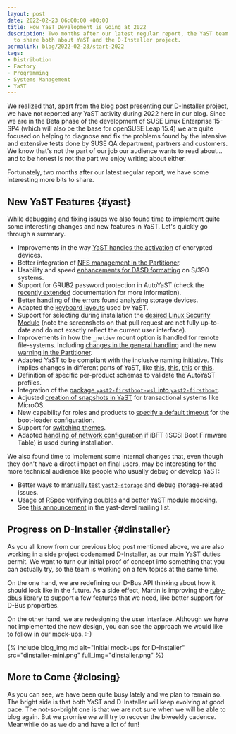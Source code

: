 ```yaml
---
layout: post
date: 2022-02-23 06:00:00 +00:00
title: How YaST Development is Going at 2022
description: Two months after our latest regular report, the YaST team has some interesting bits
  to share both about YaST and the D-Installer project.
permalink: blog/2022-02-23/start-2022
tags:
- Distribution
- Factory
- Programming
- Systems Management
- YaST
---
```


We realized that, apart from the [blog post presenting our D-Installer
project](({{site.baseurl}}/blog/2022-01-18/announcing-the-d-installer-project)), we have not
reported any YaST activity during 2022 here in our blog. Since we are in the Beta phase of the
development of SUSE Linux Enterprise 15-SP4 (which will also be the base for openSUSE Leap 15.4)
we are quite focused on helping to diagnose and fix the problems found by the intensive and
extensive tests done by SUSE QA department, partners and customers. We know that's not the part of
our job our audience wants to read about... and to be honest is not the part we enjoy writing about
either.

Fortunately, two months after our latest regular report, we have some interesting more bits to share.

## New YaST Features {#yast}

While debugging and fixing issues we also found time to implement quite some interesting changes and
new features in YaST. Let's quickly go through a summary.

- Improvements in the way [YaST handles the activation](https://github.com/yast/yast-storage-ng/pull/1271)
  of encrypted devices.
- Better integration of [NFS management in the
  Partitioner](https://github.com/yast/yast-storage-ng/pull/1283).
- Usability and speed [enhancements for DASD formatting](https://github.com/yast/yast-s390/pull/93)
  on S/390 systems.
- Support for GRUB2 password protection in AutoYaST (check the [recently
  extended](https://github.com/SUSE/doc-sle/pull/1057/files) documentation for more information).
- Better [handling of the errors](https://github.com/yast/yast-storage-ng/pull/1265) found analyzing
  storage devices.
- Adapted the [keyboard layouts](https://github.com/yast/yast-country/pull/288) used by YaST.
- Support for selecting during installation the [desired Linux Security
  Module](https://github.com/yast/yast-security/pull/115) (note the screenshots on that pull request
  are not fully up-to-date and do not exactly reflect the current user interface).
- Improvements in how the `_netdev` mount option is handled for remote file-systems. Including
  [changes in the general handling](https://github.com/yast/yast-storage-ng/pull/1254) and the new
  [warning in the Partitioner](https://github.com/yast/yast-storage-ng/pull/1272).
- Adapted YaST to be compliant with the inclusive naming initiative. This implies changes in different
  parts of YaST, like [this](https://github.com/yast/yast-network/pull/1277),
  [this](https://github.com/yast/yast-network/pull/1280),
  [this](https://github.com/yast/yast-dns-server/pull/95) or
  [this](https://github.com/yast/yast-nis-server/pull/29).
- Definition of specific per-product schemas to validate the AutoYaST profiles.
- Integration of the [package `yast2-firstboot-wsl` into
  `yast2-firstboot`](https://github.com/yast/yast-firstboot/pull/131).
- Adjusted [creation of snapshots in YaST](https://github.com/yast/yast-installation/pull/1020) for
  transactional systems like MicroOS.
- New capability for roles and products to [specify a default
  timeout](https://github.com/yast/yast-bootloader/pull/665) for the boot-loader configuration.
- Support for [switching themes](https://github.com/libyui/libyui/pull/64).
- Adapted [handling of network configuration](https://github.com/yast/yast-network/pull/1282) if
  iBFT (iSCSI Boot Firmware Table) is used during installation.

We also found time to implement some internal changes that, even though they don't have a direct
impact on final users, may be interesting for the more technical audience like people who usually
debug or develop YaST:

- Better ways to [manually test `yast2-storage`](https://github.com/yast/yast-storage-ng/pull/1274)
 and debug storage-related issues.
- Usage of RSpec verifying doubles and better YaST module mocking. See [this
  announcement](https://lists.opensuse.org/archives/list/yast-devel@lists.opensuse.org/thread/YE6KWTAGKRNP2OZ2KEGQ5EKBO3J4RJPT/)
  in the yast-devel mailing list.

## Progress on D-Installer {#dinstaller}

As you all know from our previous blog post mentioned above, we are also working in a side project
codenamed D-Installer, as our main YaST duties permit. We want to turn our initial proof of concept
into something that you can actually try, so the team is working on a few topics at the same time.

On the one hand, we are redefining our D-Bus API thinking about how it should look like in the
future. As a side effect, Martin is improving the [ruby-dbus](https://github.com/mvidner/ruby-dbus)
library to support a few features that we need, like better support for D-Bus properties.

On the other hand, we are redesigning the user interface. Although we have not implemented the new
design, you can see the approach we would like to follow in our mock-ups. :-)

{% include blog_img.md alt="Initial mock-ups for D-Installer"
  src="dinstaller-mini.png" full_img="dinstaller.png" %}

## More to Come {#closing}

As you can see, we have been quite busy lately and we plan to remain so. The bright side is that
both YaST and D-Installer will keep evolving at good pace. The not-so-bright one is that we are not
sure when we will be able to blog again. But we promise we will try to recover the biweekly cadence.
Meanwhile do as we do and have a lot of fun!
